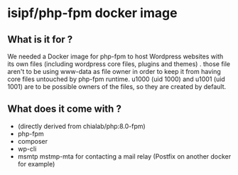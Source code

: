 # isipf/php-fpm docker image

## What is it for ?
We needed a Docker image for php-fpm to host Wordpress websites
with its own files (including wordpress core files, plugins and themes)
. those file aren't to be using www-data as file owner in order to keep it from having core files untouched by php-fpm runtime.
u1000 (uid 1000) and u1001 (uid 1001) are to be possible owners of the files, so they are created by default.

## What does it come with ?

- (directly derived from chialab/php:8.0-fpm)
- php-fpm
- composer
- wp-cli
- msmtp mstmp-mta for contacting a mail relay (Postfix on another docker for example)